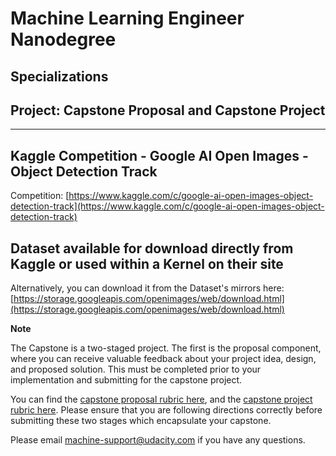 # Machine Learning Engineer Nanodegree
## Specializations
## Project: Capstone Proposal and Capstone Project
-----
## Kaggle Competition - Google AI Open Images - Object Detection Track
Competition:
[https://www.kaggle.com/c/google-ai-open-images-object-detection-track](https://www.kaggle.com/c/google-ai-open-images-object-detection-track)

## Dataset available for download directly from Kaggle or used within a Kernel on their site
Alternatively, you can download it from the Dataset's mirrors here:
[https://storage.googleapis.com/openimages/web/download.html](https://storage.googleapis.com/openimages/web/download.html)

**Note**

The Capstone is a two-staged project. The first is the proposal component, where you can receive valuable feedback about your project idea, design, and proposed solution. This must be completed prior to your implementation and submitting for the capstone project.

You can find the [capstone proposal rubric here](https://review.udacity.com/#!/rubrics/410/view), and the [capstone project rubric here](https://review.udacity.com/#!/rubrics/108/view). Please ensure that you are following directions correctly before submitting these two stages which encapsulate your capstone.

Please email [machine-support@udacity.com](mailto:machine-support@udacity.com) if you have any questions.
